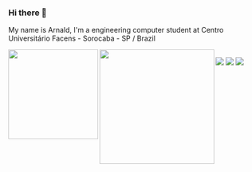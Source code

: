 ### Hi there 👋

My name is Arnald, I'm a engineering computer student at Centro Universitário Facens - Sorocaba - SP / Brazil

<div>
  <a href="https://github.com/ArnaldSouza">
  <img align="left" height="180" src="https://github-readme-stats.vercel.app/api?username=ArnaldSouza&show_icons=true&theme=dark&include_all_commits=true&count_private=true&border_radius=15"/>
  <img align="left" height="230"src="https://github-readme-stats.vercel.app/api/top-langs/?username=ArnaldSouza&layout=compact&langs_count=3&title_color=FFFFFF&bg_color=DEG,000000,363636,FFFFFF&border_color=FFFFFF&border_radius=15"/>
</div>

##

<div> 
  <a href="https://instagram.com/arnaldz_" target="_blank"><img src="https://img.shields.io/badge/-Instagram-%23E4405F?style=for-the-badge&logo=instagram&logoColor=white" target="_blank"></a>
  <a href = "mailto:arnaldsouza472@outlook.com.br"><img src="https://img.shields.io/badge/Microsoft_Outlook-0078D4?style=for-the-badge&logo=microsoft-outlook&logoColor=white" target="_blank"></a>
  <a href="https://www.linkedin.com/in/arnald-souza/" target="_blank"><img src="https://img.shields.io/badge/-LinkedIn-%230077B5?style=for-the-badge&logo=linkedin&logoColor=white" target="_blank"></a> 
 
</div>
  
 

